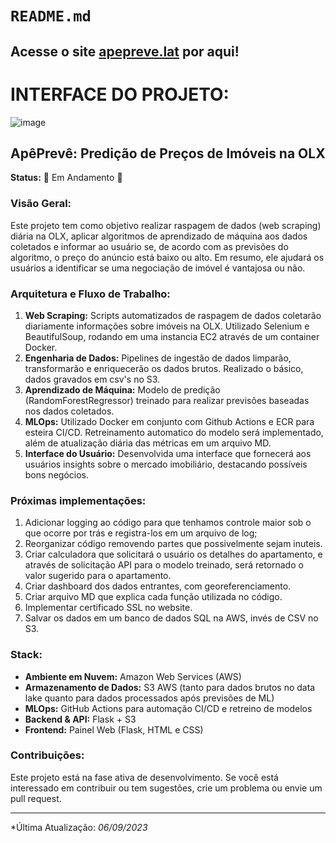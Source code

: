 # `README.md`
Acesse o site [apepreve.lat](https://apepreve.lat) por aqui!
---
# INTERFACE DO PROJETO:

![image](https://github.com/Sampaio-Vitor/projeto_olx/assets/110466124/5b214661-82a6-4186-bb91-48fb5c4f33af)


## **ApêPrevê: Predição de Preços de Imóveis na OLX**

**Status:** 🚧 Em Andamento 🚧

### **Visão Geral:**
Este projeto tem como objetivo realizar raspagem de dados (web scraping) diária na OLX, aplicar algoritmos de aprendizado de máquina aos dados coletados e informar ao usuário se, de acordo com as previsões do algoritmo, o preço do anúncio está baixo ou alto. Em resumo, ele ajudará os usuários a identificar se uma negociação de imóvel é vantajosa ou não.

### **Arquitetura e Fluxo de Trabalho:**
1. **Web Scraping:** Scripts automatizados de raspagem de dados coletarão diariamente informações sobre imóveis na OLX. Utilizado Selenium e BeautifulSoup, rodando em uma instancia EC2 através de um container Docker.
2. **Engenharia de Dados:** Pipelines de ingestão de dados limparão, transformarão e enriquecerão os dados brutos. Realizado o básico, dados gravados em csv's no S3.
3. **Aprendizado de Máquina:** Modelo de predição (RandomForestRegressor) treinado para realizar previsões baseadas nos dados coletados.
4. **MLOps:** Utilizado Docker em conjunto com Github Actions e ECR para esteira CI/CD. Retreinamento automatico do modelo será implementado, além de atualização diária das métricas em um arquivo MD.
5. **Interface do Usuário:** Desenvolvida uma interface que fornecerá aos usuários insights sobre o mercado imobiliário, destacando possíveis bons negócios.

### **Próximas implementações:**
1. Adicionar logging ao código para que tenhamos controle maior sob o que ocorre por trás e registra-los em um arquivo de log;
2. Reorganizar código removendo partes que possivelmente sejam inuteis.
3. Criar calculadora que solicitará o usuário os detalhes do apartamento, e através de solicitação API para o modelo treinado, será retornado o valor sugerido para o apartamento.
4. Criar dashboard dos dados entrantes, com georeferenciamento.
5. Criar arquivo MD que explica cada função utilizada no código.
6. Implementar certificado SSL no website.
7. Salvar os dados em um banco de dados SQL na AWS, invés de CSV no S3.


### **Stack:**

- **Ambiente em Nuvem:** Amazon Web Services (AWS)
- **Armazenamento de Dados:** S3 AWS (tanto para dados brutos no data lake quanto para dados processados após previsões de ML)
- **MLOps:** GitHub Actions para automação CI/CD e retreino de modelos
- **Backend & API:** Flask + S3
- **Frontend:** Painel Web (Flask, HTML e CSS)


### **Contribuições:**

Este projeto está na fase ativa de desenvolvimento. Se você está interessado em contribuir ou tem sugestões, crie um problema ou envie um pull request.

---

*Última Atualização: *06/09/2023*



